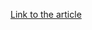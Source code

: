 [Link to the article](https://labs.sentinelone.com/agent-tesla-old-rat-uses-new-tricks-to-stay-on-top/)
